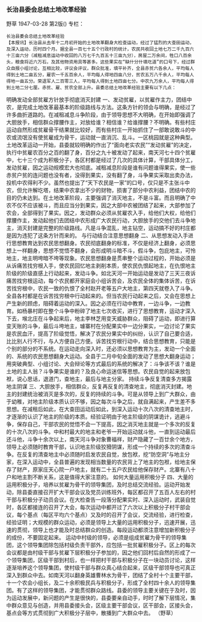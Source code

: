### 长治县委会总结土地改革经验
野草
1947-03-28
第2版()
专栏：

    长治县委会总结土地改革经验
    【本报讯】长治县从去年十二月初开始的土地改革翻身大检查运动，经过了猛烈的大查田运动，及深入运动，历时四个月。据全县一百七十五个行政村的统计，农民共收回土地七万二千九百六十三亩六分（减租减息运动中收回的八万七千九百五十三亩九分），房屋二万余间，牲口八百余头，粮食将近六万石，及其他物资用具等甚多。这些果实在“缺什分什填圪道”的口号下，经过群众自报小组讨论，互相比较，评议会评议，群众批准，填平补齐，全县赤贫六各余人，平均每人得到土地二亩五分，雇农一千五百余人，平均每人得地四亩八分，贫农五万八千余人，平均每人得地一亩五分。荣退军人二百零三人，平均每人得到土地四亩七分。中农九万余人，平均每人得到土地二分七厘。赤贫、雇、贫农全部上升。县委总结土地改革经验主要有以下几点：
  明确发动全部贫雇方针放手彻底消灭封建
    一、发动贫雇，以贫雇作主力，团结中农，是完成土地改革最基本的阶级路线与方法。这条方针的领会与明确，是经过了许多曲折道路的。在减租减息斗争阶段，由于领导思想不大明确，在开始即强调了大胆放手，相信群众撑腰作主，对放给谁？相信谁？给谁撑腰？不明确。有些村庄运动自然形成贫雇骨干结果就比较好，而有些村庄一开始抓住了一部敢说敢斗的中农或流氓没有使贫雇成为骨干，运动就一直消沉、乱斗。一区桃园就是这种典型。土地改革运动一开始，县委就较明确的作出了“面向老实农民”“发动贫雇”的决定，执行中贫雇农百分之百的翻了身，百分之九十被发动了起来，南天河七十四个贫雇中，七十三个成为积极分子，各区村都是经过了几次的具体计算，干部具体分工，发动贫雇，因之运动规模宏大也彻底。减租减息阶段是谁有问题谁得果实，使一些赤贫户贫的连问题也没有者，没得到果实，没有翻了身，斗争果实采取出卖办法，投机中农得利不少。虽然也提出了“天下农民是一家”的口号，仅只是不主张斗中农，但允许解圪塔，结果中农拿出不少的财物，损害了部分中农利益，团结中农的目的仍未达到。在土地改革阶段，主要强调了消灭地主，不是斗富。而且明确了中农不仅不应该被斗，而且应当分到果实，因之大部中农被团结了起来，大部参加了农会，全部得到了果实。因之，发动群众必须从贫雇农入手，给他们大权，给他们撑腰作主，发动起他们去团结中农形成广大农民行动，大胆放手的交他们去斗争地主，消灭封建是完整的阶级路线。凡是斗争混乱，地主钻空，运动搞不好的村庄都是因为违犯了这条方针而来的。
  与行动结合注意思想翻身
    二、从思想发动入手进行思想教育达到农民思想翻身。农民彻底翻身的标准，不仅是经济上翻身，必须思想上一样翻身，思想不觉悟不翻身，会形成明斗暗不斗，假斗争，包庇地主，可怜地主，地主明垮暗不垮等现象。农民思想翻身是贯串整个运动过程的，开始必须是从诉痛苦找穷根入手，使农民回忆地主剥削本质，使农民仇恨起地主，在仇恨地主阶级的阶级直感上行动起来，发动斗争。如北天河一开始运动是发动了三天三夜诉痛苦找穷根运动，每个农民都开家庭会小组诉苦会，及农民全体的集体诉苦，在诉苦找穷根中，农民一致的仇恨了全村赵开老等五户大地主，第四天就卷入了斗争。全县各村都是在诉苦找穷根中行动起来的。但当农民行动起来之后，又会在思想上产生新的顾虑，阻碍着运动的深入。因之必须在行动中教育，一边斗争，一边教育。如杨暴村即在整个斗争中粉碎了地主七次收买，进行了思想教育，运动才深入下去，堠北庄在斗争起来后，地主李林芝用变天威胁群众，阻碍了运动，即进行算变天账的斗争，最后斗垮地主，璩寨村在分配果实中一边分果实，一边讨论了果实是农民血汗，提高了阶级觉悟，解决了农民分果实中的纠纷，认识了自己要合适，比比别人行不行，与人方便自己方便。诉苦找穷根行动中，结合思想教育，只能是个别的部分的不系统。在运动走向深入时，还必须以思想教育为主，发动一个全面的、系统的农民思想翻身大运动。全县于二月中旬全面的发动了思想大翻身运动；用突破典型、小组讨论、大会辩论等方式最后的系统的解决了：斗争该不该？谁是土地的主人翁？斗争果实是谁的？及良心命运迷信等思想。农民自觉的起来放包袱，说心思话，退道门，查地主，最后与地主分家。
  持续斗争反复清查多方揭露地主阴谋
    三、大胆放手，相信群众，反复再反复的清查地主，彻底消灭封建。地主的封建统治被消灭是多次的，反复的持续的斗争。可是从领导上到广大群众，由于幼稚，对地主阶级本质认识不够，因之每次斗争之后，就自满起来，产生差不多思想。在减租后如此，在大查田运动后如此，到深入运动十次八次的清查地主时，才逐渐的认识了地主的阶级的本质。经验证明由于地主阶级的阴谋诡计，逃避斗争，保存自己，干部农民的觉悟不会一下提高，因之消灭地主就是一个多次的反复的十次八次的斗争。中和村最大的地主和老爷一开始运动就斗他，一直到运动最后还斗他，斗争十余次以上，南天河斗争对象曹福祥，财产隐藏了一百廿余个地方，领导上必须随时教育干部，认识地主阶级狡猾阴谋，形成一个持续的多次的清查斗争。在反复的清查地主中必须随时启发农民自觉，放包袱，挖“防空洞”与地主分家，在深入运动中，全县普遍的发现相当数量的农民背上了地主的包袱，给地主保存了财产，原家庄天心院一户地主，就有二十五户农民给他保存财产。北寨有八十户和地主割不断关系，这是值得大家注意的。
  如何大量运用积极分子
    四、大量的运用积极分子，培养以贫雇为骨干的领导集团，及时总结交流经验。运动开始发动，除县委直接召开扩大干部会议及党员训练班外，每区都召开了五百人左右的村干部与积极分子动员会议。在大检查告一段落分配果实时、深入运动时，武装自觉时，各区都接连的召开了大会，每次运动中都开过了六次以上积极分子村干部会议，每个基点（每区平均六个基点）又及时的召开了会议，交流经验，进行检查，经验证明；大规模的群众运动，必须是领导上大量的运用积极分子，迅速开展，迅速的贯彻，领导上也才能及时总结群众的创造。每段运动都须注意增加新积极分子的成份，不要固定起来。
    运动中村级的领导，必须是组成贫雇为骨干的领导集团，这个领导集团除包括村级负责干部外，应包括一批贫雇积极分子。区上的每次会议都是由村级干部与贫雇下层积极分子参加的，因之他们回村后自然的形成了一个领导集团，区级干部到村后，也一样把村干部与积极分子在一块动员讨论，这样逐渐培养这个领导集团，使村级干部与群众真心结合起来，区级干部领导也可真正深入到群众中去。如南天河以翻身英雄曹林水为骨干，团结了全村十个主要干部，十一个农会小组长，及二十余积极民兵与积极分子，形成了全村四十余人的领导集团。有了这样的领导集团，才能贯彻群众路线。县委的领导主要关键在于及时，因为运动发展中，新问题的产生是很快的，县委要亲自动手，时时了解下层情况，集中群众意见与创造，并用县委接头会，区级主要干部会议，区干部会，区接头会，基点会等方式贯彻到广大积极分子层中，散播到广大群众中去。
                  （野草）
